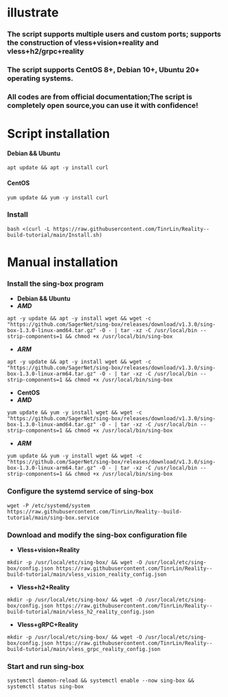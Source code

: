 # **illustrate**
### The script supports multiple users and custom ports; supports the construction of vless+vision+reality and vless+h2/grpc+reality
### The script supports CentOS 8+, Debian 10+, Ubuntu 20+ operating systems.
### All codes are from official documentation;The script is completely open source,you can use it with confidence!
# **Script installation**
#### Debian && Ubuntu
```
apt update && apt -y install curl
```
#### CentOS
```
yum update && yum -y install curl
```
### Install
```
bash <(curl -L https://raw.githubusercontent.com/TinrLin/Reality--build-tutorial/main/Install.sh)
```
# **Manual installation**
### Install the sing-box program
- **Debian && Ubuntu**
- ***AMD***
```
apt -y update && apt -y install wget && wget -c "https://github.com/SagerNet/sing-box/releases/download/v1.3.0/sing-box-1.3.0-linux-amd64.tar.gz" -O - | tar -xz -C /usr/local/bin --strip-components=1 && chmod +x /usr/local/bin/sing-box
```
- ***ARM***
```
apt -y update && apt -y install wget && wget -c "https://github.com/SagerNet/sing-box/releases/download/v1.3.0/sing-box-1.3.0-linux-arm64.tar.gz" -O - | tar -xz -C /usr/local/bin --strip-components=1 && chmod +x /usr/local/bin/sing-box
```
- **CentOS**
- ***AMD***
```
yum update && yum -y install wget && wget -c "https://github.com/SagerNet/sing-box/releases/download/v1.3.0/sing-box-1.3.0-linux-amd64.tar.gz" -O - | tar -xz -C /usr/local/bin --strip-components=1 && chmod +x /usr/local/bin/sing-box
```
- ***ARM***
```
yum update && yum -y install wget && wget -c "https://github.com/SagerNet/sing-box/releases/download/v1.3.0/sing-box-1.3.0-linux-arm64.tar.gz" -O - | tar -xz -C /usr/local/bin --strip-components=1 && chmod +x /usr/local/bin/sing-box
```
### Configure the systemd service of sing-box
```
wget -P /etc/systemd/system https://raw.githubusercontent.com/TinrLin/Reality--build-tutorial/main/sing-box.service
```
### Download and modify the sing-box configuration file
- **Vless+vision+Reality**
```
mkdir -p /usr/local/etc/sing-box/ && wget -O /usr/local/etc/sing-box/config.json https://raw.githubusercontent.com/TinrLin/Reality--build-tutorial/main/vless_vision_reality_config.json
```
- **Vless+h2+Reality**
```
mkdir -p /usr/local/etc/sing-box/ && wget -O /usr/local/etc/sing-box/config.json https://raw.githubusercontent.com/TinrLin/Reality--build-tutorial/main/vless_h2_reality_config.json
```
- **Vless+gRPC+Reality**
```
mkdir -p /usr/local/etc/sing-box/ && wget -O /usr/local/etc/sing-box/config.json https://raw.githubusercontent.com/TinrLin/Reality--build-tutorial/main/vless_grpc_reality_config.json
```
### Start and run sing-box
```
systemctl daemon-reload && systemctl enable --now sing-box && systemctl status sing-box
```
